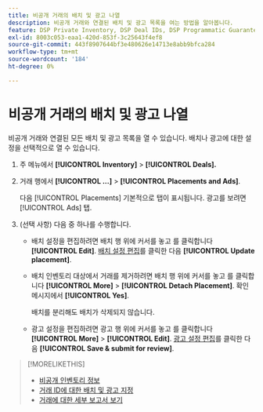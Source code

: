 ```yaml
---
title: 비공개 거래의 배치 및 광고 나열
description: 비공개 거래와 연결된 배치 및 광고 목록을 여는 방법을 알아봅니다.
feature: DSP Private Inventory, DSP Deal IDs, DSP Programmatic Guaranteed Deals
exl-id: 8003c053-eaa1-420d-853f-3c25643f4ef8
source-git-commit: 443f8907644bf3e480626e14713e8abb9bfca284
workflow-type: tm+mt
source-wordcount: '184'
ht-degree: 0%

---
```


# 비공개 거래의 배치 및 광고 나열

비공개 거래와 연결된 모든 배치 및 광고 목록을 열 수 있습니다. 배치나 광고에 대한 설정을 선택적으로 열 수 있습니다.

1. 주 메뉴에서 **[!UICONTROL Inventory]** > **[!UICONTROL Deals].**

1. 거래 행에서  **[!UICONTROL ...]** > **[!UICONTROL Placements and Ads]**.

   다음 [!UICONTROL Placements] 기본적으로 탭이 표시됩니다. 광고를 보려면 [!UICONTROL Ads] 탭.

1. (선택 사항) 다음 중 하나를 수행합니다.

   * 배치 설정을 편집하려면 배치 행 위에 커서를 놓고 를 클릭합니다 **[!UICONTROL Edit]**. [배치 설정 편집](/help/dsp/campaign-management/placements/placement-settings.md)를 클릭한 다음 **[!UICONTROL Update placement]**.

   * 배치 인벤토리 대상에서 거래를 제거하려면 배치 행 위에 커서를 놓고 를 클릭합니다 **[!UICONTROL More]** > **[!UICONTROL Detach Placement]**. 확인 메시지에서 **[!UICONTROL Yes]**.

      배치를 분리해도 배치가 삭제되지 않습니다.

   * 광고 설정을 편집하려면 광고 행 위에 커서를 놓고 를 클릭합니다 **[!UICONTROL More]** > **[!UICONTROL Edit]**. [광고 설정 편집](/help/dsp/campaign-management/ads/ad-edit.md)를 클릭한 다음 **[!UICONTROL Save & submit for review]**.

>[!MORELIKETHIS]
>
>* [비공개 인벤토리 정보](private-inventory-about.md)
>* [거래 ID에 대한 배치 및 광고 지정](deal-id-attach-placements.md)
>* [거래에 대한 세부 보고서 보기](deal-view-report.md)

